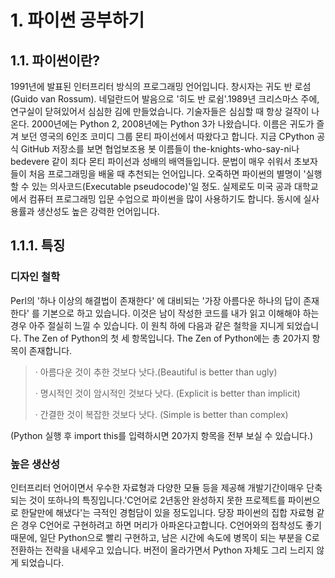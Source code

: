 # 1. 파이썬 공부하기


1.1. 파이썬이란?
------------------
 1991년에 발표된 인터프리터 방식의 프로그래밍 언어입니다.
창시자는 귀도 반 로섬(Guido van Rossum). 네덜란드어 발음으로 '히도 반 로쉼'.1989년 크리스마스 주에, 연구실이 닫혀있어서 심심한 김에 만들었습니다. 기술자들은 심심할 때 항상 걸작이 나온다. 2000년에는 Python 2, 2008년에는 Python 3가 나왔습니다.
이름은 귀도가 즐겨 보던 영국의 6인조 코미디 그룹 몬티 파이선에서 따왔다고 합니다. 지금 CPython 공식 GitHub 저장소를 보면 협업보조용 봇 이름들이 the-knights-who-say-ni나 bedevere 같이 죄다 몬티 파이선과 성배의 배역들입니다. 
문법이 매우 쉬워서 초보자들이 처음 프로그래밍을 배울 때 추천되는 언어입니다. 오죽하면 파이썬의 별명이 '실행할 수 있는 의사코드(Executable pseudocode)'일 정도. 실제로도 미국 공과 대학교에서 컴퓨터 프로그래밍 입문 수업으로 파이썬을 많이 사용하기도 합니다. 동시에 실사용률과 생산성도 높은 강력한 언어입니다.

## 1.1.1. 특징

### 디자인 철학
 Perl의 '하나 이상의 해결법이 존재한다' 에 대비되는 '가장 아름다운 하나의 답이 존재한다' 를 기본으로 하고 있습니다. 이것은 남이 작성한 코드를 내가 읽고 이해해야 하는 경우 아주 절실히 느낄 수 있습니다. 이 원칙 하에 다음과 같은 철학을 지니게 되었습니다. The Zen of Python의 첫 세 항목입니다. The Zen of Python에는 총 20가지 항목이 존재합니다.
> · 아름다운 것이 추한 것보다 낫다.(Beautiful is better than ugly)
>
> · 명시적인 것이 암시적인 것보다 낫다. (Explicit is better than implicit)
>
> · 간결한 것이 복잡한 것보다 낫다. (Simple is better than complex)
							
 (Python 실행 후 import this를 입력하시면 20가지 항목을 전부 보실 수 있습니다.) 

### 높은 생산성
 인터프리터 언어이면서 우수한 자료형과 다양한 모듈 등을 제공해 개발기간이매우 단축되는 것이 또하나의 특징입니다.'C언어로 2년동안 완성하지 못한 프로젝트를 파이썬으로 한달만에 해냈다'는 극적인 경험담이 있을 정도입니다. 당장 파이썬의 집합 자료형 같은 경우 C언어로 구현하려고 하면 머리가 아파온다고합니다. C언어와의 접착성도 좋기 때문에, 일단 Python으로 빨리 구현하고, 남은 시간에 속도에 병목이 되는 부분을 C로 전환하는 전략을 내세우고 있습니다. 버전이 올라가면서 Python 자체도 그리 느리지 않게 되었습니다.

